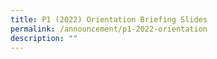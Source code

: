 ```yaml
---
title: P1 (2022) Orientation Briefing Slides
permalink: /announcement/p1-2022-orientation
description: ""
---
```

